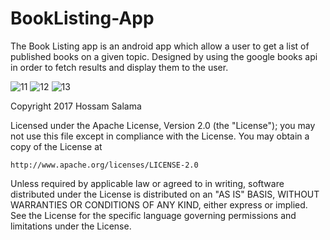 # BookListing-App
The Book Listing app is an android app which allow a user to get a list of published books on a given topic. Designed by using the google books api in order to fetch results and display them to the user.

![11](https://user-images.githubusercontent.com/24195338/29898972-f929fa32-8de8-11e7-944b-848864b96a44.jpg)   ![12](https://user-images.githubusercontent.com/24195338/29898973-f933bd92-8de8-11e7-8efd-e85d44a7c271.jpg)   ![13](https://user-images.githubusercontent.com/24195338/29898974-f942f4d8-8de8-11e7-839c-a62ba5a478fd.jpg)

Copyright 2017 Hossam Salama

Licensed under the Apache License, Version 2.0 (the "License");
you may not use this file except in compliance with the License.
You may obtain a copy of the License at

    http://www.apache.org/licenses/LICENSE-2.0

Unless required by applicable law or agreed to in writing, software
distributed under the License is distributed on an "AS IS" BASIS,
WITHOUT WARRANTIES OR CONDITIONS OF ANY KIND, either express or implied.
See the License for the specific language governing permissions and
limitations under the License.

